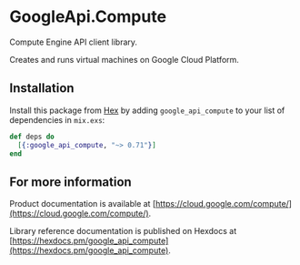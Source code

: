 # GoogleApi.Compute

Compute Engine API client library.

Creates and runs virtual machines on Google Cloud Platform. 

## Installation

Install this package from [Hex](https://hex.pm) by adding
`google_api_compute` to your list of dependencies in `mix.exs`:

```elixir
def deps do
  [{:google_api_compute, "~> 0.71"}]
end
```

## For more information

Product documentation is available at [https://cloud.google.com/compute/](https://cloud.google.com/compute/).

Library reference documentation is published on Hexdocs at
[https://hexdocs.pm/google_api_compute](https://hexdocs.pm/google_api_compute).
